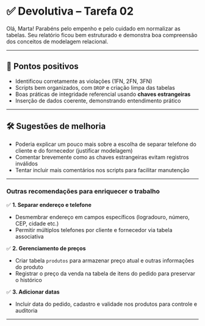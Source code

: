 # ✅ Devolutiva – Tarefa 02

Olá, Marta! Parabéns pelo empenho e pelo cuidado em normalizar as tabelas. Seu relatório ficou bem estruturado e demonstra boa compreensão dos conceitos de modelagem relacional.

---

## 🌟 Pontos positivos

- Identificou corretamente as violações (1FN, 2FN, 3FN)
- Scripts bem organizados, com `DROP` e criação limpa das tabelas
- Boas práticas de integridade referencial usando **chaves estrangeiras**
- Inserção de dados coerente, demonstrando entendimento prático

---

## 🛠️ Sugestões de melhoria

- Poderia explicar um pouco mais sobre a escolha de separar telefone do cliente e do fornecedor (justificar modelagem)
- Comentar brevemente como as chaves estrangeiras evitam registros inválidos
- Tentar incluir mais comentários nos scripts para facilitar manutenção

---

### Outras recomendações para enriquecer o trabalho

✅ **1. Separar endereço e telefone**
- Desmembrar endereço em campos específicos (logradouro, número, CEP, cidade etc.)
- Permitir múltiplos telefones por cliente e fornecedor via tabela associativa

✅ **2. Gerenciamento de preços**
- Criar tabela `produtos` para armazenar preço atual e outras informações do produto
- Registrar o preço da venda na tabela de itens do pedido para preservar o histórico

✅ **3. Adicionar datas**
- Incluir data do pedido, cadastro e validade nos produtos para controle e auditoria

---
